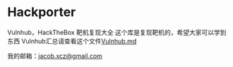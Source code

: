 # Hackporter
Vulnhub，HackTheBox 靶机复现大全
这个库是复现靶机的，希望大家可以学到东西
Vulnhub汇总请查看这个文件[Vulnhub.md](https://github.com/Gluttony313/Hackporter/blob/main/Vulnhub.md)</br>

我的邮箱：jacob.xcz@gmail.com
